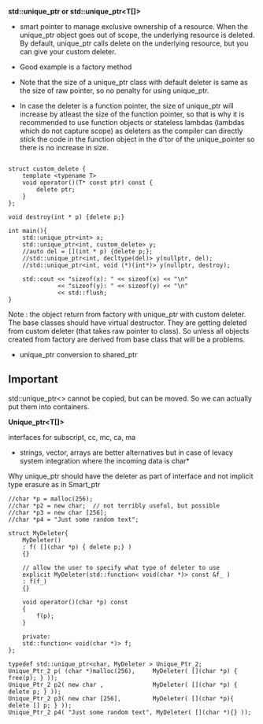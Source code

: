 **std::unique_ptr<T> or std::unique_ptr<T[]>**

- smart pointer to manage exclusive ownership of a resource.
When the unique_ptr object goes out of scope, the underlying resource is deleted. By default, unique_ptr calls delete on the underlying resource, but you can give your custom deleter.

- Good example is a factory method

- Note that the size of a unique_ptr class with default deleter is same as the size of raw pointer, so no penalty for using unique_ptr.

- In case the deleter is a function pointer, the size of unique_ptr will increase by atleast the size of the function pointer, so that is why it is recommended to use function objects or stateless lambdas (lambdas which do not capture scope) as deleters as the compiler can directly stick the code in the function object in the d'tor of the unique_pointer so there is no increase in size.


```

struct custom_delete {
    template <typename T>
    void operator()(T* const ptr) const {
        delete ptr;
    }
};

void destroy(int * p) {delete p;}

int main(){
    std::unique_ptr<int> x;
    std::unique_ptr<int, custom_delete> y;
    //auto del = [](int * p) {delete p;};
    //std::unique_ptr<int, decltype(del)> y(nullptr, del);
    //std::unique_ptr<int, void (*)(int*)> y(nullptr, destroy);

    std::cout << "sizeof(x): " << sizeof(x) << "\n"
              << "sizeof(y): " << sizeof(y) << "\n"
              << std::flush;
}
```

Note : the object return from factory with unique_ptr with custom deleter. The base classes should have virtual destructor. They are getting deleted from custom deleter (that takes raw pointer to class).
So unless all objects created from factory are derived from base class that will be a problems.

- unique_ptr conversion to shared_ptr

Important
---------
std::unique_ptr<> cannot be copied, but can be moved. So we can actually put them into containers.

**Unique_ptr<T[]>**

interfaces for subscript, cc, mc,  ca, ma

- strings, vector, arrays are better alternatives but in case of levacy system integration where the incoming data is char*

Why unique_ptr should have the deleter as part of interface and not implicit type erasure as in Smart_ptr


```
//char *p = malloc(256);
//char *p2 = new char;  // not terribly useful, but possible
//char *p3 = new char [256];
//char *p4 = "Just some random text";

struct MyDeleter{
    MyDeleter()
    : f( [](char *p) { delete p;} )
    {}

    // allow the user to specify what type of deleter to use
    explicit MyDeleter(std::function< void(char *)> const &f_ )
    : f(f_)
    {}

    void operator()(char *p) const
    {
        f(p);
    }

    private:
    std::function< void(char *)> f;
};

typedef std::unique_ptr<char, MyDeleter > Unique_Ptr_2;
Unique_Ptr_2 p( (char *)malloc(256),     MyDeleter( [](char *p) { free(p); } ));
Unique_Ptr_2 p2( new char ,              MyDeleter( [](char *p) { delete p; } ));
Unique_Ptr_2 p3( new char [256],         MyDeleter( [](char *p){ delete [] p; } ));
Unique_Ptr_2 p4( "Just some random text", MyDeleter( [](char *){} ));

```



